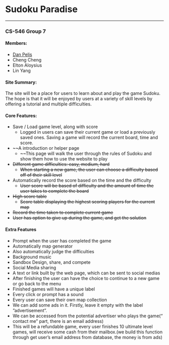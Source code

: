 # Sudoku Paradise
---
### CS-546 Group 7
#### Members: 
  * [Dan Pelis](https://github.com/danpelis)
  * Cheng Cheng
  * Elton Aloysius
  * Lin Yang

#### Site Summary:
The site will be a place for users to learn about and play the game Sudoku. The hope is that it will be enjoyed by users at a variety of skill levels by offering a tutorial and multiple difficulties.

#### Core Features:
  * Save / Load game level, along with score
    * Logged in users can save their current game or load a previously saved ones. Saving a game will record the current board, time and score.
  * ~~A introduction or helper page
    * ~~This page will walk the user through the rules of Sudoku and show them how to use the website to play
  * ~~Different game difficulties: easy, medium, hard~~
    * ~~When starting a new game, the user can choose a difficulty based off of their skill level~~
  * Automatically record the score based on the time and the difficulty
    * ~~User score will be based of difficulty and the amount of time the user takes to complete the board~~
  * ~~High score table~~
    * ~~Score table displaying the highest scoring players for the current map~~
  * ~~Record the time taken to complete current game~~
  * ~~User has option to give up during the game, and get the solution~~

#### Extra Features 
  * Prompt when the user has completed the game
  * Automatically map generator
  * Also automatically judge the difficulties
  * Background music
  * Sandbox Design, share, and compete
  * Social Media sharing
  * A text or link built by the web page, which can be sent to social medias
  * After finishing the user can have the choice to continue to a new game or go back to the menu
  * Finished games will have a unique label
  * Every click or prompt has a sound
  * Every user can save their own map collection
  * We can add some ads in it. Firstly, leave it empty with the label ”advertisement”.
  * We can be accessed from the potential advertiser who plays the game(“ contact me” part, there is an email address)
  * This will be a refundable game, every user finishes 10 ultimate level games, will receive some cash from their mailbox.(we build this function through get user’s email address from database, the money is from ads)
